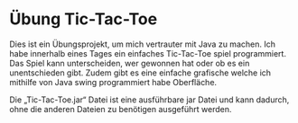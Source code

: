# Übung Tic-Tac-Toe

Dies ist ein Übungsprojekt, um mich vertrauter mit Java zu machen.
Ich habe innerhalb eines Tages ein einfaches Tic-Tac-Toe spiel programmiert.
Das Spiel kann unterscheiden, wer gewonnen hat oder ob es ein unentschieden gibt. Zudem gibt es eine einfache grafische welche ich mithilfe von Java swing programmiert habe Oberfläche.

Die „Tic-Tac-Toe.jar“ Datei ist eine ausführbare jar Datei und kann dadurch, ohne die anderen Dateien zu benötigen ausgeführt werden.
